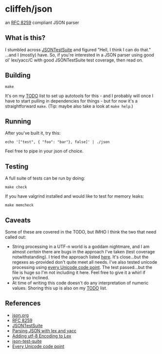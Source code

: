 # cliffeh/json
an [RFC 8259](https://www.rfc-editor.org/rfc/rfc8259) compliant JSON parser

## What is this?
I stumbled across [JSONTestSuite](https://github.com/nst/JSONTestSuite) and figured "Hell, I think I can do that." ...and I (mostly) have. So, if you're interested in a JSON parser using good ol' lex/yacc/C with good JSONTestSuite test coverage, then read on.

## Building

    make

It's on my [TODO](TODO.md) list to set up autotools for this - and I probably will once I have to start pulling in dependencies for things - but for now it's a straightforward `make`. (Tip: maybe also take a look at `make help`.)

## Running
After you've built it, try this:

    echo '["test", { "foo": "bar"}, false]' | ./json

Feel free to pipe in your json of choice.

## Testing
A full suite of tests can be run by doing:

    make check

If you have valgrind installed and would like to test for memory leaks:

    make memcheck

## Caveats
Some of these are covered in the TODO, but IMHO I think the two that need called out:
* String processing in a UTF-n world is a goddam nightmare, and I am almost *certain* there are bugs in the approach I've taken (test coverage notwithstanding). I tried the approach listed [here](https://www.w3.org/2005/03/23-lex-U). It's close...but the regexes as-provided don't quite meet all needs. I've also tested unicode processing using [every Unicode code point](https://github.com/bits/UTF-8-Unicode-Test-Documents). The test passed...but the file is huge so I'm not including it here. Feel free to give it a whirl if you're so inclined.
* At time of writing this code doesn't do any interpretation of numeric values. Shoring this up is also on my [TODO](TODO.md) list.

## References
* [json.org](https://www.json.org/)
* [RFC 8259](https://www.rfc-editor.org/rfc/rfc8259)
* [JSONTestSuite](https://github.com/nst/JSONTestSuite)
* [Parsing JSON with lex and yacc](https://gist.github.com/justjkk/436828/)
* [Adding utf-8 Encoding to Lex](https://www.w3.org/2005/03/23-lex-U)
* [json-test-suite](https://code.google.com/archive/p/json-test-suite/)
* [Every Unicode code point](https://github.com/bits/UTF-8-Unicode-Test-Documents)
